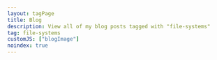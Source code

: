 ```yaml
---
layout: tagPage
title: Blog
description: View all of my blog posts tagged with "file-systems"
tag: file-systems
customJS: ["blogImage"]
noindex: true
---
```

